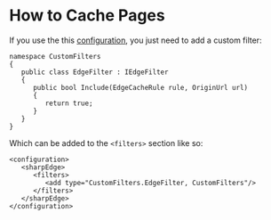 # How to Cache Pages #

If you use the this [configuration](Configuration.md), you just need to add a custom filter:

```
namespace CustomFilters
{
   public class EdgeFilter : IEdgeFilter
   {
      public bool Include(EdgeCacheRule rule, OriginUrl url)
      {
         return true;
      }
   }
}
```

Which can be added to the `<filters>` section like so:

```
<configuration>
   <sharpEdge>
      <filters>
         <add type="CustomFilters.EdgeFilter, CustomFilters"/>
      </filters>
   </sharpEdge>
</configuration>
```